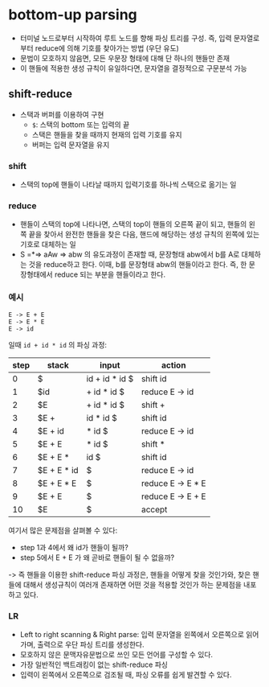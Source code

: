 # bottom-up parsing
 - 터미널 노드로부터 시작하여 루트 노드를 향해 파싱 트리를 구성. 즉,
   입력 문자열로부터 reduce에 의해 기호를 찾아가는 방법 (우단 유도)
 - 문법이 모호하지 않음면, 모든 우문장 형태에 대해 단 하나의 핸들만
   존재
 - 이 핸들에 적용한 생성 규칙이 유일하다면, 문자열을 결정적으로
   구문분석 가능

## shift-reduce
 - 스택과 버퍼를 이용하여 구현
   - `$`: 스택의 bottom 또는 입력의 끝
   - 스택은 핸들을 찾을 때까지 현재의 입력 기호를 유지
   - 버퍼는 입력 문자열을 유지

### shift
 - 스택의 top에 핸들이 나타날 때까지 입력기호를 하나씩 스택으로 옮기는
   일

### reduce
 - 핸들이 스택의 top에 나타나면, 스택의 top이 핸들의 오른쪽 끝이 되고,
   핸들의 왼쪽 끝을 찾아서 완전한 핸들을 찾은 다음, 핸드에 해당하는
   생성 규칙의 왼쪽에 있는 기호로 대체하는 일
 - S =*=> aAw => abw 의 유도과정이 존재할 때, 문장형태 abw에서 b를 A로
   대체하는 것을 reduce하고 한다. 이때, b를 문장형태 abw의 핸들이라고
   한다. 즉, 한 문장형태에서 reduce 되는 부분을 핸들이라고 한다.


### 예시

```
E -> E + E
E -> E * E
E -> id
```

일때 `id + id * id` 의 파싱 과정:

| step | stack       | input          | action            |
| ---  | ---         | ---            | ---               |
| 0    | $           | id + id * id $ | shift id          |
| 1    | $id         | + id * id $    | reduce E -> id    |
| 2    | $E          | + id * id $    | shift +           |
| 3    | $E +        | id * id $      | shift id          |
| 4    | $E + id     | * id $         | reduce E -> id    |
| 5    | $E + E      | * id $         | shift *           |
| 6    | $E + E *    | id $           | shift id          |
| 7    | $E + E * id | $              | reduce E -> id    |
| 8    | $E + E * E  | $              | reduce E -> E * E |
| 9    | $E + E      | $              | reduce E -> E + E |
| 10   | $E          | $              | accept            |


 여기서 많은 문제점을 살펴볼 수 있다:
 - step 1과 4에서 왜 id가 핸들이 될까?
 - step 5에서 E + E 가 왜 곧바로 핸들이 될 수 없을까?

-> 즉 핸들을 이용한 shift-reduce 파싱 과정은, 핸들을 어떻게 찾을
것인가와, 찾은 핸들에 대해서 생성규칙이 여러개 존재하면 어떤 것을
적용할 것인가 하는 문제점을 내포하고 있다.


### LR
 - Left to right scanning & Right parse: 입력 문자열을 왼쪽에서
   오른쪽으로 읽어가며, 출력으로 우단 파싱 트리를 생성한다.
 - 모호하지 않은 문맥자유문법으로 쓰인 모든 언어를 구성할 수 있다.
 - 가장 일반적인 백트래킹이 없는 shift-reduce 파싱
 - 입력이 왼쪽에서 오른쪽으로 검조될 때, 파싱 오류를 쉽게 발견할 수
   있다.
